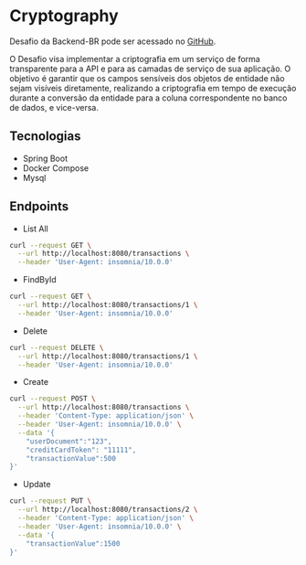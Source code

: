 # Cryptography

Desafio da Backend-BR pode ser acessado no [GitHub](https://github.com/backend-br/desafios/blob/master/cryptography/PROBLEM.md).

O Desafio visa implementar a criptografia em um serviço de forma transparente para a API e para as camadas de serviço de sua aplicação. O objetivo é garantir que os campos sensíveis dos objetos de entidade não sejam visíveis diretamente, realizando a criptografia em tempo de execução durante a conversão da entidade para a coluna correspondente no banco de dados, e vice-versa.

## Tecnologias
- Spring Boot
- Docker Compose
- Mysql

## Endpoints
- List All
```bash
curl --request GET \
  --url http://localhost:8080/transactions \
  --header 'User-Agent: insomnia/10.0.0'
```

- FindById
```bash
curl --request GET \
  --url http://localhost:8080/transactions/1 \
  --header 'User-Agent: insomnia/10.0.0'
```

- Delete
```bash
curl --request DELETE \
  --url http://localhost:8080/transactions/1 \
  --header 'User-Agent: insomnia/10.0.0'
```

- Create
```bash
curl --request POST \
  --url http://localhost:8080/transactions \
  --header 'Content-Type: application/json' \
  --header 'User-Agent: insomnia/10.0.0' \
  --data '{
	"userDocument":"123",
	"creditCardToken": "11111",
	"transactionValue":500
}'
```

- Update
```bash
curl --request PUT \
  --url http://localhost:8080/transactions/2 \
  --header 'Content-Type: application/json' \
  --header 'User-Agent: insomnia/10.0.0' \
  --data '{
	"transactionValue":1500
}'
```